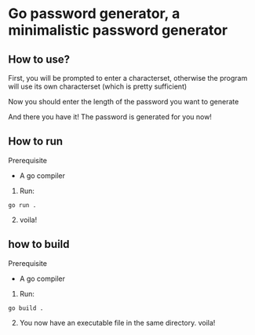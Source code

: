 # Go password generator, a minimalistic password generator

## How to use?

First, you will be prompted to enter a characterset, otherwise the program will use its own characterset (which is pretty sufficient)

Now you should enter the length of the password you want to generate

And there you have it! The password is generated for you now!

## How to run
Prerequisite
- A go compiler

1. Run:
```
go run .
```
2. voila!

## how to build
Prerequisite
- A go compiler

1. Run:
```
go build .
```
2. You now have an executable file in the same directory. voila!
